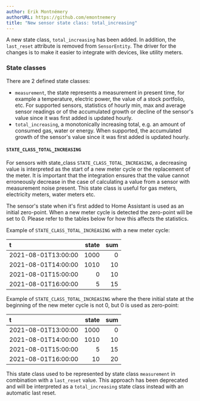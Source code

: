 ```yaml
---
author: Erik Montnémery
authorURL: https://github.com/emontnemery
title: "New sensor state class: total_increasing"
---
```


A new state class, `total_increasing` has been added. In addition, the
`last_reset` attribute is removed from `SensorEntity`. The driver for the changes is to
make it easier to integrate with devices, like utility meters.

### State classes

There are 2 defined state classes:

- `measurement`, the state represents a measurement in present time, for 
   example a temperature, electric power, the value of a stock portfolio, etc. For
   supported sensors, statistics of hourly min, max and average sensor readings or of
   the accumulated growth or decline of the sensor's value since it was first added is
   updated hourly.
- `total_increasing`, a monotonically increasing total, e.g. an amount of
   consumed gas, water or energy. When supported, the accumulated growth of the sensor's
   value since it was first added is updated hourly.

#### `STATE_CLASS_TOTAL_INCREASING`

For sensors with state_class `STATE_CLASS_TOTAL_INCREASING`, a decreasing value is
interpreted as the start of a new meter cycle or the replacement of the meter. It is
important that the integration ensures that the value cannot erroneously decrease in 
the case of calculating a value from a sensor with measurement noise present. This state
class is useful for gas meters, electricity meters, water meters etc.

The sensor's state when it's first added to Home Assistant is used as an initial
zero-point. When a new meter cycle is detected the zero-point will be set to 0.
Please refer to the tables below for how this affects the statistics.

Example of `STATE_CLASS_TOTAL_INCREASING` with a new meter cycle:

| t                      | state  | sum  |
| :--------------------- | -----: | ---: |
|   2021-08-01T13:00:00  |  1000  |   0  |
|   2021-08-01T14:00:00  |  1010  |  10  |
|   2021-08-01T15:00:00  |     0  |  10  |
|   2021-08-01T16:00:00  |     5  |  15  |

Example of `STATE_CLASS_TOTAL_INCREASING` where the there initial state at the beginning
of the new meter cycle is not 0, but 0 is used as zero-point:

| t                      | state  | sum  |
| :--------------------- | -----: | ---: |
|   2021-08-01T13:00:00  |  1000  |   0  |
|   2021-08-01T14:00:00  |  1010  |  10  |
|   2021-08-01T15:00:00  |     5  |  15  |
|   2021-08-01T16:00:00  |    10  |  20  |

This state class used to be represented by state class `measurement` in combination with a `last_reset` value. This approach has been deprecated and will be interpreted as a `total_increasing` state class instead with an automatic last reset.
